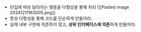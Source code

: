 - 타입에 따라 달라지는 행동을 다형성을 통해 처리
![[Pasted image 20241211163005.png]]
- 항상 다형성을 통해 코드를 단순하게 만들어라.
- 실제 내부 구현에 의존하지 않고, **상위 인터페이스에 의존**하게 만들어라.